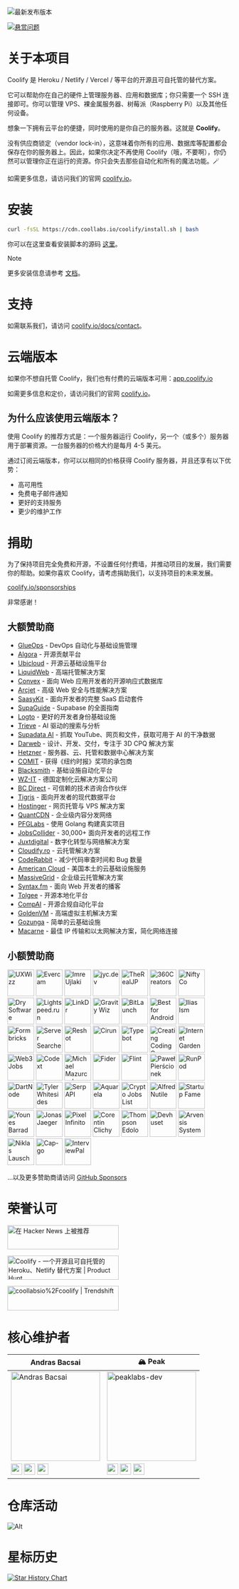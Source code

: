 ![最新发布版本](https://img.shields.io/badge/dynamic/json?labelColor=grey&color=6366f1&label=Latest_released_version&url=https%3A%2F%2Fcdn.coollabs.io%2Fcoolify%2Fversions.json&query=coolify.v4.version&style=for-the-badge)

[![悬赏问题](https://img.shields.io/static/v1?labelColor=grey&color=6366f1&label=Algora&message=%F0%9F%92%8E+Bounty+issues&style=for-the-badge)](https://console.algora.io/org/coollabsio/bounties/new)

# 关于本项目

Coolify 是 Heroku / Netlify / Vercel / 等平台的开源且可自托管的替代方案。

它可以帮助你在自己的硬件上管理服务器、应用和数据库；你只需要一个 SSH 连接即可。你可以管理 VPS、裸金属服务器、树莓派（Raspberry Pi）以及其他任何设备。

想象一下拥有云平台的便捷，同时使用的是你自己的服务器。这就是 **Coolify**。

没有供应商锁定（vendor lock-in），这意味着你所有的应用、数据库等配置都会保存在你的服务器上。因此，如果你决定不再使用 Coolify（哦，不要啊），你仍然可以管理你正在运行的资源。你只会失去那些自动化和所有的魔法功能。🪄

如需更多信息，请访问我们的官网 [coolify.io](https://coolify.io)。

# 安装

```bash
curl -fsSL https://cdn.coollabs.io/coolify/install.sh | bash
```
你可以在这里查看安装脚本的源码 [这里](./scripts/install.sh)。

> [!NOTE]
> 更多安装信息请参考 [文档](https://coolify.io/docs/installation)。

# 支持

如需联系我们，请访问 [coolify.io/docs/contact](https://coolify.io/docs/contact)。

# 云端版本

如果你不想自托管 Coolify，我们也有付费的云端版本可用：[app.coolify.io](https://app.coolify.io)

如需更多信息和定价，请访问我们的官网 [coolify.io](https://coolify.io)。

## 为什么应该使用云端版本？

使用 Coolify 的推荐方式是：一个服务器运行 Coolify，另一个（或多个）服务器用于部署资源。一台服务器的价格大约是每月 4-5 美元。

通过订阅云端版本，你可以以相同的价格获得 Coolify 服务器，并且还享有以下优势：
- 高可用性
- 免费电子邮件通知
- 更好的支持服务
- 更少的维护工作

# 捐助

为了保持项目完全免费和开源，不设置任何付费墙，并推动项目的发展，我们需要你的帮助。如果你喜欢 Coolify，请考虑捐助我们，以支持项目的未来发展。

[coolify.io/sponsorships](https://coolify.io/sponsorships)

非常感谢！

## 大额赞助商

* [GlueOps](https://www.glueops.dev?ref=coolify.io) - DevOps 自动化与基础设施管理
* [Algora](https://algora.io?ref=coolify.io) - 开源贡献平台
* [Ubicloud](https://www.ubicloud.com?ref=coolify.io) - 开源云基础设施平台
* [LiquidWeb](https://liquidweb.com?ref=coolify.io) - 高端托管解决方案
* [Convex](https://convex.link/coolify.io) - 面向 Web 应用开发者的开源响应式数据库
* [Arcjet](https://arcjet.com?ref=coolify.io) - 高级 Web 安全与性能解决方案
* [SaasyKit](https://saasykit.com?ref=coolify.io) - 面向开发者的完整 SaaS 启动套件
* [SupaGuide](https://supa.guide?ref=coolify.io) - Supabase 的全面指南
* [Logto](https://logto.io?ref=coolify.io) - 更好的开发者身份基础设施
* [Trieve](https://trieve.ai?ref=coolify.io) - AI 驱动的搜索与分析
* [Supadata AI](https://supadata.ai/?ref=coolify.io) - 抓取 YouTube、网页和文件，获取可用于 AI 的干净数据
* [Darweb](https://darweb.nl/?ref=coolify.io) - 设计、开发、交付，专注于 3D CPQ 解决方案
* [Hetzner](http://htznr.li/CoolifyXHetzner) - 服务器、云、托管和数据中心解决方案
* [COMIT](https://comit.international?ref=coolify.io) - 获得《纽约时报》奖项的承包商
* [Blacksmith](https://blacksmith.sh?ref=coolify.io) - 基础设施自动化平台
* [WZ-IT](https://wz-it.com/?ref=coolify.io) - 德国定制化云解决方案公司
* [BC Direct](https://bc.direct?ref=coolify.io) - 可信赖的技术咨询合作伙伴
* [Tigris](https://www.tigrisdata.com?ref=coolify.io) - 面向开发者的现代数据平台
* [Hostinger](https://www.hostinger.com/vps/coolify-hosting?ref=coolify.io) - 网页托管与 VPS 解决方案
* [QuantCDN](https://www.quantcdn.io?ref=coolify.io) - 企业级内容分发网络
* [PFGLabs](https://pfglabs.com?ref=coolify.io) - 使用 Golang 构建真实项目
* [JobsCollider](https://jobscollider.com/remote-jobs?ref=coolify.io) - 30,000+ 面向开发者的远程工作
* [Juxtdigital](https://juxtdigital.com?ref=coolify.io) - 数字化转型与网络解决方案
* [Cloudify.ro](https://cloudify.ro?ref=coolify.io) - 云托管解决方案
* [CodeRabbit](https://coderabbit.ai?ref=coolify.io) - 减少代码审查时间和 Bug 数量
* [American Cloud](https://americancloud.com?ref=coolify.io) - 美国本土的云基础设施服务
* [MassiveGrid](https://massivegrid.com?ref=coolify.io) - 企业级云托管解决方案
* [Syntax.fm](https://syntax.fm?ref=coolify.io) - 面向 Web 开发者的播客
* [Tolgee](https://tolgee.io?ref=coolify.io) - 开源本地化平台
* [CompAI](https://www.trycomp.ai?ref=coolify.io) - 开源合规自动化平台
* [GoldenVM](https://billing.goldenvm.com?ref=coolify.io) - 高端虚拟主机解决方案
* [Gozunga](https://gozunga.com?ref=coolify.io) - 简单的云基础设施
* [Macarne](https://macarne.com?ref=coolify.io) - 最佳 IP 传输和以太网解决方案，简化网络连接

## 小额赞助商

<a href="https://www.uxwizz.com/?utm_source=coolify.io"><img width="60px" alt="UXWizz" src="https://github.com/UXWizz.png"/></a>
<a href="https://evercam.io/?utm_source=coolify.io"><img width="60px" alt="Evercam" src="https://github.com/evercam.png"/></a>
<a href="https://github.com/iujlaki"><img width="60px" alt="Imre Ujlaki" src="https://github.com/iujlaki.png"/></a>
<a href="https://bsky.app/profile/jyc.dev"><img width="60px" alt="jyc.dev" src="https://github.com/jycouet.png"/></a>
<a href="https://github.com/therealjp?utm_source=coolify.io"><img width="60px" alt="TheRealJP" src="https://github.com/therealjp.png"/></a>
<a href="https://360creators.com/?utm_source=coolify.io"><img width="60px" alt="360Creators" src="https://opencollective-production.s3.us-west-1.amazonaws.com/account-avatar/503e0953-bff7-4296-b4cc-5e36d40eecc0/icon-360creators.png"/></a>
<a href="https://github.com/aniftyco"><img width="60px" alt="NiftyCo" src="https://github.com/aniftyco.png"/></a>
<a href="https://dry.software/?utm_source=coolify.io"><img width="60px" alt="Dry Software" src="https://github.com/dry-software.png"/></a>
<a href="https://lightspeed.run/?utm_source=coolify.io"><img width="60px" alt="Lightspeed.run" src="https://github.com/lightspeedrun.png"/></a>
<a href="https://linkdr.com?utm_source=coolify.io"><img width="60px" alt="LinkDr" src="https://github.com/LLM-Inc.png"/></a>
<a href="http://gravitywiz.com/?utm_source=coolify.io"><img width="60px" alt="Gravity Wiz" src="https://github.com/gravitywiz.png"/></a>
<a href="https://bitlaunch.io/?utm_source=coolify.io"><img width="60px" alt="BitLaunch" src="https://github.com/bitlaunchio.png"/></a>
<a href="https://bestforandroid.com/?utm_source=coolify.io"><img width="60px" alt="Best for Android" src="https://github.com/bestforandroid.png"/></a>
<a href="https://il.ly/?utm_source=coolify.io"><img width="60px" alt="Ilias Ism" src="https://github.com/Illyism.png"/></a>
<a href="https://formbricks.com/?utm_source=coolify.io"><img width="60px" alt="Formbricks" src="https://github.com/formbricks.png"/></a>
<a href="https://www.serversearcher.com/"><img width="60px" alt="Server Searcher" src="https://github.com/serversearcher.png"/></a>
<a href="https://www.reshot.ai/?utm_source=coolify.io"><img width="60px" alt="Reshot" src="https://coolify.io/images/reshotai.png"/></a>
<a href="https://cirun.io/?utm_source=coolify.io"><img width="60px" alt="Cirun" src="https://coolify.io/images/cirun-logo.png"/></a>
<a href="https://typebot.io/?utm_source=coolify.io"><img width="60px" alt="Typebot" src="https://cdn.bsky.app/img/avatar/plain/did:plc:gwxcta3pccyim4z5vuultdqx/bafkreig23hci7e2qpdxicsshnuzujbcbcgmydxhbybkewszdezhdodv42m@jpeg"/></a>
<a href="https://cccareers.org/?utm_source=coolify.io"><img width="60px" alt="Creating Coding Careers" src="https://github.com/cccareers.png"/></a>
<a href="https://internetgarden.co/?utm_source=coolify.io"><img width="60px" alt="Internet Garden" src="https://coolify.io/images/internetgarden.ico"/></a>
<a href="https://web3.career/?utm_source=coolify.io"><img width="60px" alt="Web3 Jobs" src="https://coolify.io/images/web3jobs.png"/></a>
<a href="https://codext.link/coolify-io?utm_source=coolify.io"><img width="60px" alt="Codext" src="https://coolify.io/images/codext.jpg"/></a>
<a href="https://github.com/monocursive"><img width="60px" alt="Michael Mazurczak" src="https://github.com/monocursive.png"/></a>
<a href="https://fider.io/?utm_source=coolify.io"><img width="60px" alt="Fider" src="https://github.com/getfider.png"/></a>
<a href="https://www.flint.sh/en/home?utm_source=coolify.io"><img width="60px" alt="Flint" src="https://github.com/Flint-company.png"/></a>
<a href="https://github.com/urtho"><img width="60px" alt="Paweł Pierścionek" src="https://github.com/urtho.png"/></a>
<a href="https://www.runpod.io/?utm_source=coolify.io"><img width="60px" alt="RunPod" src="https://coolify.io/images/runpod.svg"/></a>
<a href="https://dartnode.com/?utm_source=coolify.io"><img width="60px" alt="DartNode" src="https://github.com/dartnode.png"/></a>
<a href="https://github.com/whitesidest"><img width="60px" alt="Tyler Whitesides" src="https://avatars.githubusercontent.com/u/12365916?s=52&v=4"/></a>
<a href="https://serpapi.com/?utm_source=coolify.io"><img width="60px" alt="SerpAPI" src="https://github.com/serpapi.png"/></a>
<a href="https://aquarela.io"><img width="60px" alt="Aquarela" src="https://github.com/aquarela-io.png"/></a>
<a href="https://cryptojobslist.com/?utm_source=coolify.io"><img width="60px" alt="Crypto Jobs List" src="https://github.com/cryptojobslist.png"/></a>
<a href="https://www.youtube.com/@AlfredNutile?utm_source=coolify.io"><img width="60px" alt="Alfred Nutile" src="https://github.com/alnutile.png"/></a>
<a href="https://startupfa.me?utm_source=coolify.io"><img width="60px" alt="Startup Fame" src="https://github.com/startupfame.png"/></a>
<a href="https://barrad.me/?utm_source=coolify.io"><img width="60px" alt="Younes Barrad" src="https://github.com/Flowko.png"/></a>
<a href="https://jonasjaeger.com?utm_source=coolify.io"><img width="60px" alt="Jonas Jaeger" src="https://github.com/toxin20.png"/></a>
<a href="https://pixel.ao/?utm_source=coolify.io"><img width="60px" alt="Pixel Infinito" src="https://github.com/pixelinfinito.png"/></a>
<a href="https://github.com/corentinclichy"><img width="60px" alt="Corentin Clichy" src="https://github.com/corentinclichy.png"/></a>
<a href="https://x.com/mrsmith9ja?utm_source=coolify.io"><img width="60px" alt="Thompson Edolo" src="https://github.com/verygreenboi.png"/></a>
<a href="https://devhuset.no?utm_source=coolify.io"><img width="60px" alt="Devhuset" src="https://github.com/devhuset.png"/></a>
<a href="https://arvensis.systems/?utm_source=coolify.io"><img width="60px" alt="Arvensis Systems" src="https://coolify.io/images/arvensis.png"/></a>
<a href="https://github.com/Niki2k1"><img width="60px" alt="Niklas Lausch" src="https://github.com/Niki2k1.png"/></a>
<a href="https://capgo.app/?utm_source=coolify.io"><img width="60px" alt="Cap-go" src="https://github.com/cap-go.png"/></a>
<a href="https://interviewpal.com/?utm_source=coolify.io"><img width="60px" alt="InterviewPal" src="/public/svgs/interviewpal.svg"/></a>

...以及更多赞助商请访问 [GitHub Sponsors](https://github.com/sponsors/coollabsio)

# 荣誉认可

<p>
<a href="https://news.ycombinator.com/item?id=26624341">
  <img
    style="width: 250px; height: 54px;" width="250" height="54"
    alt="在 Hacker News 上被推荐"
    src="https://hackernews-badge.vercel.app/api?id=26624341"
  />
</a>
</p>

<a href="https://www.producthunt.com/posts/coolify?ref=badge-featured&utm_medium=badge&utm_souce=badge-coolify" target="_blank"><img src="https://api.producthunt.com/widgets/embed-image/v1/featured.svg?post_id=338273&theme=light" alt="Coolify - 一个开源且可自托管的 Heroku、Netlify 替代方案 | Product Hunt" style="width: 250px; height: 54px;" width="250" height="54" /></a>

<a href="https://trendshift.io/repositories/634" target="_blank"><img src="https://trendshift.io/api/badge/repositories/634" alt="coollabsio%2Fcoolify | Trendshift" style="width: 250px; height: 55px;" width="250" height="55"/></a>

# 核心维护者

| Andras Bacsai | 🏔️ Peak |
|------------|------------|
| <img src="https://github.com/andrasbacsai.png" width="200px" alt="Andras Bacsai" /> | <img src="https://github.com/peaklabs-dev.png" width="200px" alt="peaklabs-dev" /> |
| <a href="https://github.com/andrasbacsai"><img src="https://api.iconify.design/devicon:github.svg" width="25px"></a> <a href="https://x.com/heyandras"><img src="https://api.iconify.design/devicon:twitter.svg" width="25px"></a> <a href="https://bsky.app/profile/heyandras.dev"><img src="https://api.iconify.design/simple-icons:bluesky.svg" width="25px"></a> | <a href="https://github.com/peaklabs-dev"><img src="https://api.iconify.design/devicon:github.svg" width="25px"></a> <a href="https://x.com/peaklabs_dev"><img src="https://api.iconify.design/devicon:twitter.svg" width="25px"></a> <a href="https://bsky.app/profile/peaklabs.dev"><img src="https://api.iconify.design/simple-icons:bluesky.svg" width="25px"></a> |

# 仓库活动

![Alt](https://repobeats.axiom.co/api/embed/eab1c8066f9c59d0ad37b76c23ebb5ccac4278ae.svg "Repobeats 分析图")

# 星标历史

[![Star History Chart](https://api.star-history.com/svg?repos=coollabsio/coolify&type=Date)](https://star-history.com/#coollabsio/coolify&Date)